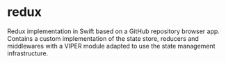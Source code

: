 # redux

Redux implementation in Swift based on a GitHub repository browser app. Contains a custom implementation of the state store, reducers and middlewares with a VIPER module adapted to use the state management infrastructure.
